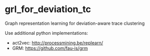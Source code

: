 # grl_for_deviation_tc
 Graph representation learning for deviation-aware trace clustering

 Use additional python implementations:
 - act2vec: http://processmining.be/replearn/
 - GRM: https://github.com/fau-is/grm
 
